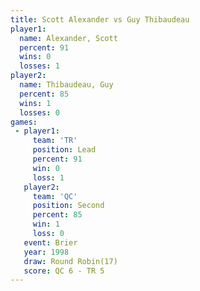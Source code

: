 ```yaml
---
title: Scott Alexander vs Guy Thibaudeau
player1:                
  name: Alexander, Scott
  percent: 91           
  wins: 0               
  losses: 1             
player2:                
  name: Thibaudeau, Guy 
  percent: 85           
  wins: 1               
  losses: 0             
games:
 - player1:        
     team: 'TR'    
     position: Lead
     percent: 91   
     win: 0        
     loss: 1       
   player2:          
     team: 'QC'      
     position: Second
     percent: 85     
     win: 1          
     loss: 0         
   event: Brier         
   year: 1998           
   draw: Round Robin(17)
   score: QC 6 - TR 5   
---
```

